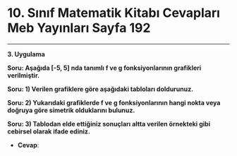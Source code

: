 # 10. Sınıf Matematik Kitabı Cevapları Meb Yayınları Sayfa 192

---

**3. Uygulama**

**Soru: Aşağıda [-5, 5] nda tanımlı f ve g fonksiyonlarının grafikleri verilmiştir.**

**Soru: 1) Verilen grafiklere göre aşağıdaki tabloları doldurunuz.**

**Soru: 2) Yukarıdaki grafiklerde f ve g fonksiyonlarının hangi nokta veya doğruya göre simetrik olduklarını bulunuz.**

**Soru: 3) Tablodan elde ettiğiniz sonuçları altta verilen örnekteki gibi cebirsel olarak ifade ediniz.**

-   **Cevap**: